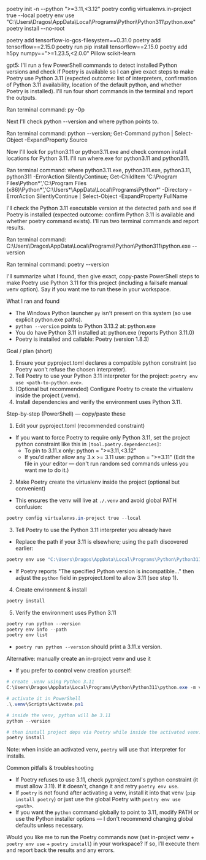 <!-- summary: -->
poetry init -n --python ">=3.11,<3.12"
poetry config virtualenvs.in-project true --local
poetry env use "C:\Users\Dragos\AppData\Local\Programs\Python\Python311\python.exe"
poetry install --no-root

poetry add tensorflow-io-gcs-filesystem==0.31.0
poetry add tensorflow==2.15.0
poetry run pip install tensorflow==2.15.0
poetry add h5py numpy==">=1.23.5,<2.0.0" Pillow scikit-learn


<!-- ================================================================================= -->









gpt5:
I'll run a few PowerShell commands to detect installed Python versions and check if Poetry is available so I can give exact steps to make Poetry use Python 3.11 (expected outcome: list of interpreters, confirmation of Python 3.11 availability, location of the default python, and whether Poetry is installed). I'll run four short commands in the terminal and report the outputs. 

Ran terminal command: py -0p

Next I'll check python --version and where python points to. 

Ran terminal command: python --version; Get-Command python | Select-Object -ExpandProperty Source

Now I'll look for python3.11 or python3.11.exe and check common install locations for Python 3.11. I'll run where.exe for python3.11 and python311. 

Ran terminal command: where python3.11.exe, python311.exe, python3.11, python311 -ErrorAction SilentlyContinue; Get-ChildItem 'C:\Program Files\Python*','C:\Program Files (x86)\Python*','C:\Users\*\AppData\Local\Programs\Python\*' -Directory -ErrorAction SilentlyContinue | Select-Object -ExpandProperty FullName

I'll check the Python 3.11 executable version at the detected path and see if Poetry is installed (expected outcome: confirm Python 3.11 is available and whether poetry command exists). I'll run two terminal commands and report results. 

Ran terminal command: C:\Users\Dragos\AppData\Local\Programs\Python\Python311\python.exe --version

Ran terminal command: poetry --version

I'll summarize what I found, then give exact, copy-paste PowerShell steps to make Poetry use Python 3.11 for this project (including a failsafe manual venv option). Say if you want me to run these in your workspace.

What I ran and found
- The Windows Python launcher `py` isn't present on this system (so use explicit python.exe paths).
- `python --version` points to Python 3.13.2 at:
  python.exe
- You do have Python 3.11 installed at:
  python.exe (reports Python 3.11.0)
- Poetry is installed and callable: Poetry (version 1.8.3)

Goal / plan (short)
1. Ensure your pyproject.toml declares a compatible python constraint (so Poetry won't refuse the chosen interpreter).  
2. Tell Poetry to use your Python 3.11 interpreter for the project: `poetry env use <path-to-python.exe>`.  
3. (Optional but recommended) Configure Poetry to create the virtualenv inside the project (.venv).  
4. Install dependencies and verify the environment uses Python 3.11.

Step-by-step (PowerShell) — copy/paste these

1) Edit your pyproject.toml (recommended constraint)
- If you want to force Poetry to require only Python 3.11, set the project python constraint like this in `[tool.poetry.dependencies]`:
  - To pin to 3.11.x only:
    python = ">=3.11,<3.12"
  - If you'd rather allow any 3.x >= 3.11 use:
    python = ">=3.11"
  (Edit the file in your editor — don't run random sed commands unless you want me to do it.)

2) Make Poetry create the virtualenv inside the project (optional but convenient)
- This ensures the venv will live at `./.venv` and avoid global PATH confusion:
```powershell
poetry config virtualenvs.in-project true --local
```

3) Tell Poetry to use the Python 3.11 interpreter you already have
- Replace the path if your 3.11 is elsewhere; using the path discovered earlier:
```powershell
poetry env use "C:\Users\Dragos\AppData\Local\Programs\Python\Python311\python.exe"
```
- If Poetry reports "The specified Python version is incompatible…" then adjust the `python` field in pyproject.toml to allow 3.11 (see step 1).

4) Create environment & install
```powershell
poetry install
```

5) Verify the environment uses Python 3.11
```powershell
poetry run python --version
poetry env info --path
poetry env list
```
- `poetry run python --version` should print a 3.11.x version.

Alternative: manually create an in-project venv and use it
- If you prefer to control venv creation yourself:
```powershell
# create .venv using Python 3.11
C:\Users\Dragos\AppData\Local\Programs\Python\Python311\python.exe -m venv .venv

# activate it in PowerShell
.\.venv\Scripts\Activate.ps1

# inside the venv, python will be 3.11
python --version

# then install project deps via Poetry while inside the activated venv:
poetry install
```
Note: when inside an activated venv, `poetry` will use that interpreter for installs.

Common pitfalls & troubleshooting
- If Poetry refuses to use 3.11, check pyproject.toml's python constraint (it must allow 3.11). If it doesn't, change it and retry `poetry env use`.
- If `poetry` is not found after activating a venv, install it into that venv (`pip install poetry`) or just use the global Poetry with `poetry env use <path>`.
- If you want the `python` command globally to point to 3.11, modify PATH or use the Python installer options — I don't recommend changing global defaults unless necessary.

Would you like me to run the Poetry commands now (set in-project venv + `poetry env use` + `poetry install`) in your workspace? If so, I’ll execute them and report back the results and any errors.
